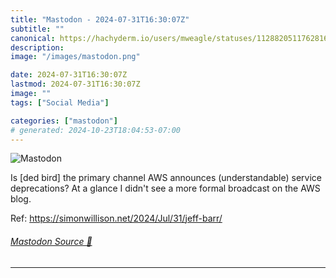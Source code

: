 ```yaml
---
title: "Mastodon - 2024-07-31T16:30:07Z"
subtitle: ""
canonical: https://hachyderm.io/users/mweagle/statuses/112882051176281645
description:
image: "/images/mastodon.png"

date: 2024-07-31T16:30:07Z
lastmod: 2024-07-31T16:30:07Z
image: ""
tags: ["Social Media"]

categories: ["mastodon"]
# generated: 2024-10-23T18:04:53-07:00
---
```

![Mastodon](/images/mastodon.png)

<p>Is [ded bird] the primary channel AWS announces (understandable) service deprecations? At a glance I didn&#39;t see a more formal broadcast on the AWS blog. </p><p>Ref: <a href="https://simonwillison.net/2024/Jul/31/jeff-barr/" target="_blank" rel="nofollow noopener noreferrer" translate="no"><span class="invisible">https://</span><span class="ellipsis">simonwillison.net/2024/Jul/31/</span><span class="invisible">jeff-barr/</span></a></p>


###### [Mastodon Source 🐘](https://hachyderm.io/@mweagle/112882051176281645)

___
